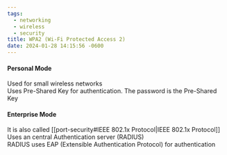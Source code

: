```yaml
---
tags:
  - networking
  - wireless
  - security
title: WPA2 (Wi-Fi Protected Access 2)
date: 2024-01-28 14:15:56 -0600
---
```


#### Personal Mode  
Used for small wireless networks  
Uses Pre-Shared Key for authentication. The password is the Pre-Shared Key

#### Enterprise Mode
It is also called [[port-security#IEEE 802.1x Protocol|IEEE 802.1x Protocol]]  
Uses an central Authentication server (RADIUS)  
RADIUS uses EAP (Extensible Authentication Protocol) for authentication
